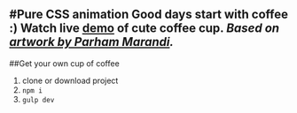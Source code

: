 #Pure CSS animation
Good days start with coffee :) 
Watch live [demo](https://codepen.io/keirafoxy/pen/JgdBVW) of cute coffee cup.
*Based on [artwork by Parham Marandi](https://dribbble.com/shots/6473997-Cute-Cup).*
---------------------

##Get your own cup of coffee
1. clone or download project
2. `npm i`
3. `gulp dev` 